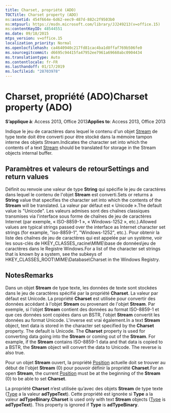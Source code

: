 ```yaml
---
title: Charset, propriété (ADO)
TOCTitle: Charset property (ADO)
ms:assetid: 454f664e-6d62-eec9-487d-882c2f9503b0
ms:mtpsurl: https://msdn.microsoft.com/library/JJ249213(v=office.15)
ms:contentKeyID: 48544551
ms.date: 09/18/2015
mtps_version: v=office.15
localization_priority: Normal
ms.openlocfilehash: ca4640940c217fd81cac4ba1d8ffaf769b506fe0
ms.sourcegitcommit: d6695c94415fa47952ee7961a69660abc0904434
ms.translationtype: Auto
ms.contentlocale: fr-FR
ms.lasthandoff: 01/17/2019
ms.locfileid: "28703978"
---
```

# <a name="charset-property-ado"></a><span data-ttu-id="83ec2-102">Charset, propriété (ADO)</span><span class="sxs-lookup"><span data-stu-id="83ec2-102">Charset property (ADO)</span></span>


<span data-ttu-id="83ec2-103">**S’applique à**: Access 2013, Office 2013</span><span class="sxs-lookup"><span data-stu-id="83ec2-103">**Applies to**: Access 2013, Office 2013</span></span>

<span data-ttu-id="83ec2-104">Indique le jeu de caractères dans lequel le contenu d'un objet [Stream](stream-object-ado.md) de type texte doit être converti pour être stocké dans la mémoire tampon interne des objets Stream.</span><span class="sxs-lookup"><span data-stu-id="83ec2-104">Indicates the character set into which the contents of a text [Stream](stream-object-ado.md) should be translated for storage in the Stream objects internal buffer.</span></span>

## <a name="settings-and-return-values"></a><span data-ttu-id="83ec2-105">Paramètres et valeurs de retour</span><span class="sxs-lookup"><span data-stu-id="83ec2-105">Settings and return values</span></span>

<span data-ttu-id="83ec2-106">Définit ou renvoie une valeur de type **String** qui spécifie le jeu de caractères dans lequel le contenu de l'objet **Stream** est converti.</span><span class="sxs-lookup"><span data-stu-id="83ec2-106">Sets or returns a **String** value that specifies the character set into which the contents of the **Stream** will be translated.</span></span> <span data-ttu-id="83ec2-107">La valeur par défaut est « Unicode ».</span><span class="sxs-lookup"><span data-stu-id="83ec2-107">The default value is "Unicode".</span></span> <span data-ttu-id="83ec2-108">Les valeurs admises sont des chaînes classiques transmises via l'interface sous forme de chaînes de jeu de caractères Internet (par exemple, « ISO-8859-1 », « Windows-1252 », etc.).</span><span class="sxs-lookup"><span data-stu-id="83ec2-108">Allowed values are typical strings passed over the interface as Internet character set strings (for example, "iso-8859-1", "Windows-1252", etc.).</span></span> <span data-ttu-id="83ec2-109">Pour obtenir la liste des chaînes de jeu de caractères qui est appelée par un système, voir les sous-clés de HKEY\_CLASSES\_racine\\MIME\\base de données\\jeu de caractères dans le Registre Windows.</span><span class="sxs-lookup"><span data-stu-id="83ec2-109">For a list of the character set strings that is known by a system, see the subkeys of HKEY\_CLASSES\_ROOT\\MIME\\Database\\Charset in the Windows Registry.</span></span>

## <a name="remarks"></a><span data-ttu-id="83ec2-110">Notes</span><span class="sxs-lookup"><span data-stu-id="83ec2-110">Remarks</span></span>

<span data-ttu-id="83ec2-p102">Dans un objet **Stream** de type texte, les données de texte sont stockées dans le jeu de caractères spécifié par la propriété **Charset**. La valeur par défaut est Unicode. La propriété **Charset** est utilisée pour convertir des données accédant à l'objet **Stream** ou provenant de l'objet **Stream**. Par exemple, si l'objet **Stream** contient des données au format ISO-8859-1 et que ces données sont copiées dans un BSTR, l'objet **Stream** convertit les données au format Unicode. L'inverse est vrai également.</span><span class="sxs-lookup"><span data-stu-id="83ec2-p102">In a text **Stream** object, text data is stored in the character set specified by the **Charset** property. The default is Unicode. The **Charset** property is used for converting data going into the **Stream** or coming out of the **Stream**. For example, if the **Stream** contains ISO-8859-1 data and that data is copied to a BSTR, the **Stream** object will convert the data to Unicode. The reverse is also true.</span></span>

<span data-ttu-id="83ec2-116">Pour un objet **Stream** ouvert, la propriété [Position](position-property-ado.md) actuelle doit se trouver au début de l'objet **Stream** (0) pour pouvoir définir la propriété **Charset**.</span><span class="sxs-lookup"><span data-stu-id="83ec2-116">For an open **Stream**, the current [Position](position-property-ado.md) must be at the beginning of the **Stream** (0) to be able to set **Charset**.</span></span>

<span data-ttu-id="83ec2-p103">La propriété **Charset** n’est utilisée qu’avec des objets **Stream** de type texte ([Type](type-property-ado-stream.md) a la valeur **adTypeText**). Cette propriété est ignorée si **Type** a la valeur **adTypeBinary**.</span><span class="sxs-lookup"><span data-stu-id="83ec2-p103">**Charset** is used only with text **Stream** objects ([Type](type-property-ado-stream.md) is **adTypeText**). This property is ignored if **Type** is **adTypeBinary**.</span></span>

